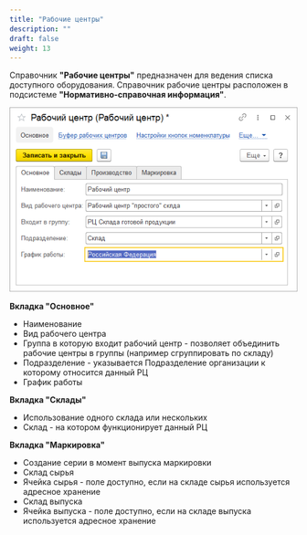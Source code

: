 ```yaml
---
title: "Рабочие центры"
description: ""
draft: false
weight: 13
---
```


Справочник **"Рабочие центры"** предназначен для ведения списка доступного оборудования. Справочник рабочие центры расположен в подсистеме **"Нормативно-справочная информация"**.

![Склад](2020-06-09_2313.png)

**Вкладка "Основное"**

- Наименование
- Вид рабочего центра
- Группа в которую входит рабочий центр - позволяет объединить рабочие центры в группы (например сгруппировать по складу)
- Подразделение - указывается Подразделение организации к которому относится данный РЦ
- График работы

**Вкладка "Склады"**

- Использование одного склада или нескольких
- Склад - на котором функционирует данный РЦ

**Вкладка "Маркировка"**

- Создание серии в момент выпуска маркировки
- Склад сырья
- Ячейка сырья - поле доступно, если на складе сырья используется адресное хранение
- Склад выпуска
- Ячейка выпуска - поле доступно, если на складе выпуска используется адресное хранение
